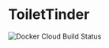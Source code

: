 # ToiletTinder

![Docker Cloud Build Status](https://img.shields.io/docker/cloud/build/mohammadalsalkini/toilettinder)